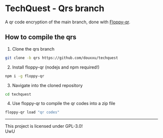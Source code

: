 # TechQuest - Qrs branch
A qr code encryption of the main branch, done with [Floppy-qr](https://npmjs.com/package/floppy-qr).

## How to compile the qrs
1. Clone the qrs branch
```sh
git clone -b qrs https://github.com/douxxu/techquest
```
2. Install floppy-qr (nodejs and npm required!)
```sh
npm i -g floppy-qr
```
3. Navigate into the cloned repository
```sh
cd techquest
```
4. Use floppy-qr to compile the qr codes into a zip file
```sh
floppy-qr load "qr codes"
```

---
This project is licensed under GPL-3.0!  
UwU

